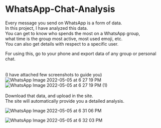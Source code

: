 # WhatsApp-Chat-Analysis
Every message you send on WhatsApp is a form of data.<br>
In this project, I have analyzed this data.<br>
You can get to know who spends the most on a WhatsApp group,<br>
what time is the group most active, most used emoji, etc.<br>
You can also get details with respect to a specific user.<br>

For using this, go to your phone and export data of any group or personal chat. <br>
<br><br>
(I have attached few screenshots to guide you)
![WhatsApp Image 2022-05-05 at 6 27 19 PM](https://user-images.githubusercontent.com/76225348/166927630-13886064-a41b-42ea-abaa-daa63bc9d9e9.jpeg)
![WhatsApp Image 2022-05-05 at 6 27 19 PM (1)](https://user-images.githubusercontent.com/76225348/166927669-4e640ac2-c830-4382-9fb8-f8b8af28b8f3.jpeg)
<br><br>
Download that data, and upload in the site.<br>
The site will automatically provide you a detailed analysis.<br>

![WhatsApp Image 2022-05-05 at 6 31 06 PM](https://user-images.githubusercontent.com/76225348/166928243-ea716581-7718-4952-ad5b-5ce7193d4bed.jpeg)

![WhatsApp Image 2022-05-05 at 6 32 03 PM](https://user-images.githubusercontent.com/76225348/166928370-eba8f688-cdf3-4d19-b9e0-c5b16a958137.jpeg)
